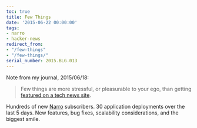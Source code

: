 ```yaml
---
toc: true
title: Few Things
date: '2015-06-22 00:00:00'
tags:
- narro
- hacker-news
redirect_from:
- "/few-things"
- "/few-things/"
serial_number: 2015.BLG.013
---
```

Note from my journal, 2015/06/18:

> Few things are more stressful, or pleasurable to your ego, than getting [featured on a tech news site](http://www.producthunt.com/tech/narro).

Hundreds of new [Narro](http://narro.co) subscribers. 30 application deployments over the last 5 days. New features, bug fixes, scalability considerations, and the biggest smile.

